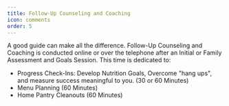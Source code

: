 ```yaml
---
title: Follow-Up Counseling and Coaching
icon: comments
order: 5
---
```


A good guide can make all the difference. Follow-Up Counseling and Coaching is conducted online or over the telephone after an Initial or Family Assessment and Goals Session. This time is dedicated to:

* Progress Check-Ins: Develop Nutrition Goals, Overcome "hang ups", and measure success meaningful to you. (30 or 60 Minutes)
* Menu Planning (60 Minutes)
* Home Pantry Cleanouts (60 Minutes)
